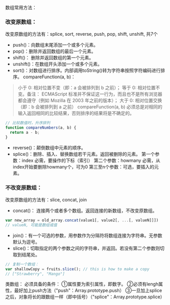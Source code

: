 数组常用方法：

### 改变原数组：
改变原数组的方法有：splice, sort, reverse, push, pop, shift, unshift, 共7个

* push()：向数组末尾添加一个或多个元素。
* pop()：删除并返回数组的最后一个元素。
* shift()： 删除并返回数组的第一个元素。
* unshift()：在数组开头添加一个或多个元素。
* sort()：对数组进行排序。内部调用toString()转为字符串按照字符编码进行排序。
compareFunction(a, b)：
> 小于 0: 相对位置不变（即：a 会被排列到 b 之前）；
> 等于 0: 相对位置不变。备注： ECMAScript 标准并不保证这一行为，而且也不是所有浏览器都会遵守（例如 Mozilla 在 2003 年之前的版本）；
> 大于 0: 相对位置交换（即：b 会被排列到 a 之前）
> compareFunction(a, b) 必须总是对相同的输入返回相同的比较结果，否则排序的结果将是不确定的。

```javascript
// 比较数值时，升序排列
function compareNumbers(a, b) {
  return a - b;
}
```
* reverse()：颠倒数组中元素的顺序。
* splice()：删除、插入、替换数组若干元素。返回被删除的元素。
	第一个参数：index 必需，要操作的下标（索引）
	第二个参数：howmany 必需，从index开始要删除howmany个，可为0
	第三至n个参数：可选，要插入的元素。

### 不改变原数组：
改变原数组的方法有：slice, concat, join 
* concat()： 连接两个或者多个数组。返回连接的新数组，不改变原数组。
```javascript
var new_array = old_array.concat(value1[, value2[, ...[, valueN]]])
// valueN, 可能是数组或值
```
* join()：有一个可选的参数，用参数作为分隔符将数组连接为字符串。无参数默认为逗号。
* slice()：切取指定的两个参数之间的字符串，并返回。若没有第二个参数则切取到结尾处。
```javascript
// 复制一个数组：
var shallowCopy = fruits.slice(); // this is how to make a copy
// ["Strawberry", "Mango"]
```

类数组：
必须具备的条件：
    ①属性要为索引属性，即数字。
    ②必须有lengh属性，最好加上push方法（"push"：Array.prototype.push）
    ③一旦加上splice之后，对象将长的跟数组一样（即中括号）（"splice"：Array.prototype.splice）
  